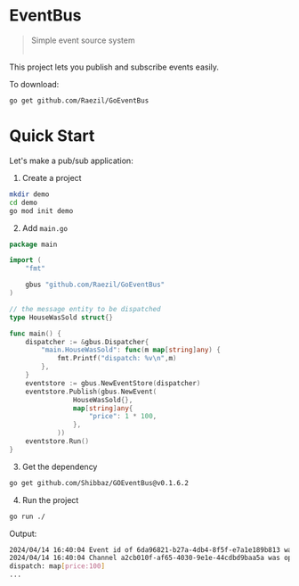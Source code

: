 # EventBus
> Simple event source system<br /><br />

This project lets you publish and subscribe events easily.

To download:
```
go get github.com/Raezil/GoEventBus
```

# Quick Start
Let's make a pub/sub application:
1. Create a project
```sh
mkdir demo
cd demo
go mod init demo
```

2. Add `main.go`
```go
package main

import (
	"fmt"

	gbus "github.com/Raezil/GoEventBus"
)

// the message entity to be dispatched
type HouseWasSold struct{}

func main() {
	dispatcher := &gbus.Dispatcher{
		"main.HouseWasSold": func(m map[string]any) {
			fmt.Printf("dispatch: %v\n",m)
		},
	}
	eventstore := gbus.NewEventStore(dispatcher)
	eventstore.Publish(gbus.NewEvent(
				HouseWasSold{},
				map[string]any{
					"price": 1 * 100,
				},
			))
	eventstore.Run()
}
```

3. Get the dependency
```sh
go get github.com/Shibbaz/GOEventBus@v0.1.6.2
``` 

4. Run the project
```sh
go run ./
```

Output:
```sh
2024/04/14 16:40:04 Event id of 6da96821-b27a-4db4-8f5f-e7a1e189b813 was published from channel 'd7a3c677-f328-4f76-addc-d11d64cde566'
2024/04/14 16:40:04 Channel a2cb010f-af65-4030-9e1e-44cdbd9baa5a was opened
dispatch: map[price:100]
...
```
